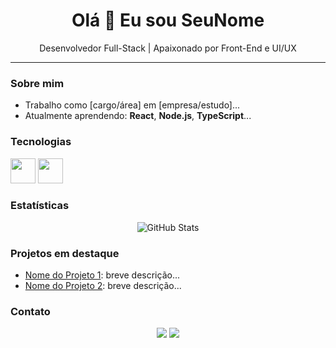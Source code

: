 <h1 align="center">Olá 👋 Eu sou SeuNome</h1>

<p align="center">
  Desenvolvedor Full-Stack | Apaixonado por Front-End e UI/UX
</p>

---

### Sobre mim
- Trabalho como [cargo/área] em [empresa/estudo]...
- Atualmente aprendendo: **React**, **Node.js**, **TypeScript**...

### Tecnologias
<img src="https://cdn.jsdelivr.net/gh/devicons/devicon/icons/javascript/javascript-original.svg" width="40" height="40"/> <img src="https://cdn.jsdelivr.net/gh/devicons/devicon/icons/react/react-original.svg" width="40" height="40"/>

### Estatísticas
<p align="center">
  <img src="https://github-readme-stats.vercel.app/api?username=seunome&show_icons=true&theme=dracula" alt="GitHub Stats"/>
</p>

### Projetos em destaque
- [Nome do Projeto 1](link): breve descrição...
- [Nome do Projeto 2](link): breve descrição...

### Contato
<p align="center">
  <a href="https://linkedin.com/in/seuuser"><img src="https://img.shields.io/badge/-LinkedIn-%230077B5?style=for-the-badge&logo=linkedin&logoColor=white"/></a>
  <a href="mailto:email@exemplo.com"><img src="https://img.shields.io/badge/Gmail-D14836?style=for-the-badge&logo=gmail&logoColor=white"/></a>
</p>
